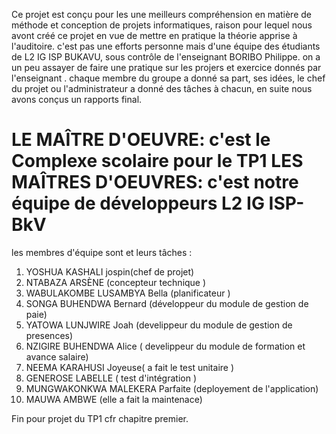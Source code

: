 Ce projet est conçu pour les une meilleurs compréhension en matière de méthode et conception de projets informatiques, raison pour lequel nous avont créé ce projet en vue de mettre en pratique la théorie apprise à l'auditoire.
c'est pas une efforts personne mais d'une équipe des étudiants de L2 IG ISP BUKAVU, sous contrôle de l'enseignant BORIBO Philippe.
on a un peu assayer de faire une pratique sur les projers et exercice donnés par l'enseignant .
chaque membre du groupe a donné sa part, ses idées, le chef du projet ou l'administrateur a donné des tâches à chacun,
en suite nous avons conçus un rapports final.

LE MAÎTRE D'OEUVRE: c'est le Complexe scolaire pour le TP1
LES MAÎTRES D'OEUVRES: c'est notre équipe de développeurs L2 IG ISP-BkV
==============================================================================================================================================

les membres d'équipe sont et leurs tâches :

1. YOSHUA KASHALI jospin(chef de projet)
2. NTABAZA ARSÈNE (concepteur technique )
3. WABULAKOMBE LUSAMBYA Bella (planificateur )
4. SONGA BUHENDWA Bernard (développeur du module de gestion de paie)
5. YATOWA LUNJWIRE Joah (develippeur du module de gestion de presences)
6. NZIGIRE BUHENDWA Alice ( develippeur du module de formation et avance salaire)
7. NEEMA KARAHUSI Joyeuse( a fait le test unitaire )
8. GENEROSE LABELLE ( test d'intégration )
9. MUNGWAKONKWA MALEKERA Parfaite (deployement de l'application)
10. MAUWA AMBWE  (elle a fait la maintenace)

Fin pour projet du TP1 cfr chapitre premier.
